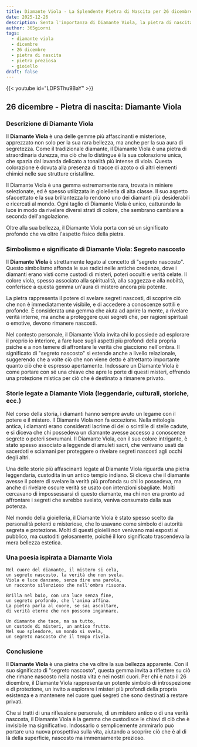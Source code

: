 ```yaml
---
title: Diamante Viola - La Splendente Pietra di Nascita per 26 dicembre
date: 2025-12-26
description: Senta l'importanza di Diamante Viola, la pietra di nascita di 26 dicembre che simboleggia Segreto nascosto. Lasci che la sua bellezza e il suo significato illuminino la sua giornata.
author: 365giorni
tags:
  - diamante viola
  - dicembre
  - 26 dicembre
  - pietra di nascita
  - pietra preziosa
  - gioiello
draft: false
---
```


{{< youtube id="LDPSThu9BaY" >}}

## 26 dicembre - Pietra di nascita: Diamante Viola

### Descrizione di Diamante Viola

Il **Diamante Viola** è una delle gemme più affascinanti e misteriose, apprezzato non solo per la sua rara bellezza, ma anche per la sua aura di segretezza. Come il tradizionale diamante, il Diamante Viola è una pietra di straordinaria durezza, ma ciò che lo distingue è la sua colorazione unica, che spazia dal lavanda delicato a tonalità più intense di viola. Questa colorazione è dovuta alla presenza di tracce di azoto o di altri elementi chimici nelle sue strutture cristalline.

Il Diamante Viola è una gemma estremamente rara, trovata in miniere selezionate, ed è spesso utilizzata in gioielleria di alta classe. Il suo aspetto sfaccettato e la sua brillantezza lo rendono uno dei diamanti più desiderabili e ricercati al mondo. Ogni taglio di Diamante Viola è unico, catturando la luce in modo da rivelare diversi strati di colore, che sembrano cambiare a seconda dell'angolazione.

Oltre alla sua bellezza, il Diamante Viola porta con sé un significato profondo che va oltre l'aspetto fisico della pietra.

### Simbolismo e significato di Diamante Viola: Segreto nascosto

Il **Diamante Viola** è strettamente legato al concetto di "segreto nascosto". Questo simbolismo affonda le sue radici nelle antiche credenze, dove i diamanti erano visti come custodi di misteri, poteri occulti e verità celate. Il colore viola, spesso associato alla spiritualità, alla saggezza e alla nobiltà, conferisce a questa gemma un'aura di mistero ancora più potente.

La pietra rappresenta il potere di svelare segreti nascosti, di scoprire ciò che non è immediatamente visibile, e di accedere a conoscenze sottili e profonde. È considerata una gemma che aiuta ad aprire la mente, a rivelare verità interne, ma anche a proteggere quei segreti che, per ragioni spirituali o emotive, devono rimanere nascosti.

Nel contesto personale, il Diamante Viola invita chi lo possiede ad esplorare il proprio io interiore, a fare luce sugli aspetti più profondi della propria psiche e a non temere di affrontare le verità che giacciono nell'ombra. Il significato di "segreto nascosto" si estende anche a livello relazionale, suggerendo che a volte ciò che non viene detto è altrettanto importante quanto ciò che è espresso apertamente. Indossare un Diamante Viola è come portare con sé una chiave che apre le porte di questi misteri, offrendo una protezione mistica per ciò che è destinato a rimanere privato.

### Storie legate a Diamante Viola (leggendarie, culturali, storiche, ecc.)

Nel corso della storia, i diamanti hanno sempre avuto un legame con il potere e il mistero. Il Diamante Viola non fa eccezione. Nella mitologia antica, i diamanti erano considerati lacrime di dei o scintille di stelle cadute, e si diceva che chi possedeva un diamante avesse accesso a conoscenze segrete o poteri sovrumani. Il Diamante Viola, con il suo colore intrigante, è stato spesso associato a leggende di amuleti sacri, che venivano usati da sacerdoti e sciamani per proteggere o rivelare segreti nascosti agli occhi degli altri.

Una delle storie più affascinanti legate al Diamante Viola riguarda una pietra leggendaria, custodita in un antico tempio indiano. Si diceva che il diamante avesse il potere di svelare la verità più profonda su chi lo possedeva, ma anche di rivelare oscure verità se usato con intenzioni sbagliate. Molti cercavano di impossessarsi di questo diamante, ma chi non era pronto ad affrontare i segreti che avrebbe svelato, veniva consumato dalla sua potenza.

Nel mondo della gioielleria, il Diamante Viola è stato spesso scelto da personalità potenti e misteriose, che lo usavano come simbolo di autorità segreta e protezione. Molti di questi gioielli non venivano mai esposti al pubblico, ma custoditi gelosamente, poiché il loro significato trascendeva la mera bellezza estetica.

### Una poesia ispirata a Diamante Viola

```
Nel cuore del diamante, il mistero si cela,
un segreto nascosto, la verità che non svela.
Viola e luce danzano, senza dire una parola,
un racconto silenzioso che nell'ombra risuona.

Brilla nel buio, con una luce senza fine,
un segreto profondo, che l'anima affina.
La pietra parla al cuore, se sai ascoltare,
di verità eterne che non possono ingannare.

Un diamante che tace, ma sa tutto,
un custode di misteri, un antico frutto.
Nel suo splendore, un mondo si svela,
un segreto nascosto che il tempo rivela.
```

### Conclusione

Il **Diamante Viola** è una pietra che va oltre la sua bellezza apparente. Con il suo significato di "segreto nascosto", questa gemma invita a riflettere su ciò che rimane nascosto nella nostra vita e nei nostri cuori. Per chi è nato il 26 dicembre, il Diamante Viola rappresenta un potente simbolo di introspezione e di protezione, un invito a esplorare i misteri più profondi della propria esistenza e a mantenere nel cuore quei segreti che sono destinati a restare privati.

Che si tratti di una riflessione personale, di un mistero antico o di una verità nascosta, il Diamante Viola è la gemma che custodisce le chiavi di ciò che è invisibile ma significativo. Indossarlo o semplicemente ammirarlo può portare una nuova prospettiva sulla vita, aiutando a scoprire ciò che è al di là della superficie, nascosto ma immensamente prezioso.